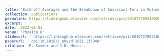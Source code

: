 ```yaml
---
title: 'Birkhoff Averages and the Breakdown of Invariant Tori in Volume-Preserving Maps'
collection: publications
permalink: https://linkinghub.elsevier.com/retrieve/pii/S0167278921002050
excerpt: ' '
date:  2023-01-01
venue: 'Physica D'
slidesurl: ' https://linkinghub.elsevier.com/retrieve/pii/S0167278921002050'
paperurl: ' doi:10.1016/j.physd.2021.133048'
citation: 'E. Sander and J.D. Meiss .'
---
```


